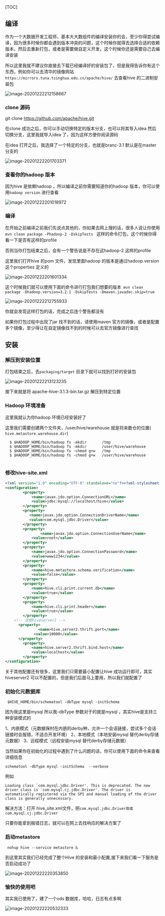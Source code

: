 [TOC]

## 编译

作为一个大数据开发工程师，基本大大数组件的编译安装你的会，至少你得尝试编译，因为很多时候你都会遇到版本冲突的问题，这个时候你就得去选择合适的依赖版本，然后去重新打包，或者是需要做自定义开发，这个时候你还是需要自己去编译安装

所以这里我就不建议你直接去下载已经编译好的安装包了，但是我得告诉你有这个东西，例如你可以去清华的镜像网站`https://mirrors.tuna.tsinghua.edu.cn/apache/hive/` 去查看hive 的二进制安装包

![image-20201222212158667](https://kingcall.oss-cn-hangzhou.aliyuncs.com/blog/img/2020/12/22/21:21:59-image-20201222212158667.png)

### clone 源码

git clone https://github.com/apache/hive.git

在clone 成功之后，你可以手动切换特定的版本分支，也可以将其导入idea 然后切换分支，这里我就导入idea 了，因为这样方便你阅读源码

在idea 打开之后，我选择了一个特定的分支，也就是branc-3.1 默认是在master 分支的

![image-20201222201703371](https://kingcall.oss-cn-hangzhou.aliyuncs.com/blog/img/2020/12/22/20:49:00-20:17:03-image-20201222201703371.png)



### 查看你的hadoop 版本

因为hive 是依赖hadoop ，所以编译之前你需要知道你的hadoop 版本，你可以使用`hadoop version` 进行查看

![image-20201222201018972](https://kingcall.oss-cn-hangzhou.aliyuncs.com/blog/img/2020/12/22/20:10:20-image-20201222201018972.png)



### 编译

在开始之前编译之前我们先说点其他的，你如果去网上搜的话，很多人说让你使用`mvn clean package -Phadoop-2 -DskipTests ` 这样的命令打包，这个时候你得看一下是否有这样的profile 

否则当你打包结束之后，会有一个警告说是不存在这hadoop-2 这样的profile 

这里我们打开hive 的pom 文件，发现里面hadoop 的版本是通过hadoop.version 这个properties 定义的

![image-20201222201601334](https://kingcall.oss-cn-hangzhou.aliyuncs.com/blog/img/2020/12/22/20:16:01-image-20201222201601334.png)

这个时候我们就可以使用下面的命令进行打包我们想要的版本` mvn clean package -Dhadoop.version=3.2.1 -DskipTests -Dmaven.javadoc.skip=true`

![image-20201222212755933](https://kingcall.oss-cn-hangzhou.aliyuncs.com/blog/img/2020/12/22/21:27:57-image-20201222212755933.png)

你就会发现这样打包的话，完成之后连个警告都没有

如果你打包过程中出现了jar 找不到的话，请使用maven 官方的镜像，或者是配置多个镜像，至少得让在自定镜像找不到的时候可以去官方镜像进行查找

## 安装

### 解压到安装位置

打包结束之后，去`packaging/target` 目录下就可以找到打好的安装包

![image-20201222213123235](https://kingcall.oss-cn-hangzhou.aliyuncs.com/blog/img/2020/12/22/21:31:23-image-20201222213123235.png)

接下来就是将 apache-hive-3.1.3-bin.tar.gz 解压到特定位置

### Hadoop 环境准备

这里我就认为你hadoop 环境已经安装好了

这里我们需要创建两个文件夹，/user/hive/warehouse 就是将来数仓的位置( `hive.metastore.warehouse.dir`)

```
  $ $HADOOP_HOME/bin/hadoop fs -mkdir       /tmp
  $ $HADOOP_HOME/bin/hadoop fs -mkdir       /user/hive/warehouse
  $ $HADOOP_HOME/bin/hadoop fs -chmod g+w   /tmp
  $ $HADOOP_HOME/bin/hadoop fs -chmod g+w   /user/hive/warehouse
  
```

### 修改hive-site.xml

```xml
<?xml version="1.0" encoding="UTF-8" standalone="no"?><?xml-stylesheet type="text/xsl" href="configuration.xsl"?>
<configuration>
        <property>
            <name>javax.jdo.option.ConnectionURL</name>
            <value>jdbc:mysql://localhost/hive</value>
        </property>
        <property>
           <name>javax.jdo.option.ConnectionDriverName</name>
           <value>com.mysql.jdbc.Driver</value>
        </property>
        <property>
        		<name>javax.jdo.option.ConnectionUserName</name>
            <value>root</value>
        </property>
        <property>
            <name>javax.jdo.option.ConnectionPassword</name>
            <value>www1234</value>
        </property>
        <property>
            <name>hive.metastore.schema.verification</name>
           	<value>false</value>
        </property>
        <property> 
            <name>hive.cli.print.current.db</name>
            <value>true</value>
        </property>
        <property> 
            <name>hive.cli.print.header</name>
            <value>true</value>
        </property>
	<!-- 这是hiveserver2 -->
      <property>
               <name>hive.server2.thrift.port</name>
             <value>10000</value>
      </property>
    	<property>
       		<name>hive.server2.thrift.bind.host</name>
       		<value>localhost</value>
     	</property>
</configuration>
```

关于其他配置还有很多，这里我们只需要最小配置让hive 成功运行即可，其实hiveserver2 可以不配置的，但是我们后面马上要用，所以我们就配置了

### 初始化元数据库

```
 $HIVE_HOME/bin/schematool -dbType mysql -initSchema
```

因为我这里是mysql 所以我-dbType 参数对于的就是mysql ，其实hive是支持三种安装模式的

1、内嵌模式（元数据保村在内嵌的derby种，允许一个会话链接，尝试多个会话链接时会报错，不适合开发环境）
2、本地模式（本地安装mysql 替代derby存储元数据）
3、远程模式（远程安装mysql 替代derby存储元数据）

当然如果你在初始化的过程中遇到了什么问题的话，你可以使用下面的命令来查看详细信息

```
schematool -dbType mysql -initSchema  --verbose 
```

例如

```
Loading class `com.mysql.jdbc.Driver'. This is deprecated. The new driver class is `com.mysql.cj.jdbc.Driver'. The driver is automatically registered via the SPI and manual loading of the driver class is generally unnecessary.
```

解决方法：打开 hive_site.xml文件，把`com.mysql.jdbc.Driver改成com.mysql.cj.jdbc.Driver`

只要你能拿到报错日志，就可以在网上去找响应的解决方案了

### 启动metastore

```
 nohup hive --service metastore &
```

到这里其实我们已经完成了整个Hive 的安装和最小配置,接下来我们看一下服务是否启动成功了

![image-20201222220353850](https://kingcall.oss-cn-hangzhou.aliyuncs.com/blog/img/2020/12/22/22:03:54-image-20201222220353850.png)



### 愉快的使用吧

其实我已使用了，建了一个ods 数据库，哈哈，日志有点多啊

![image-20201222220532333](https://kingcall.oss-cn-hangzhou.aliyuncs.com/blog/img/2020/12/22/22:05:32-image-20201222220532333.png)